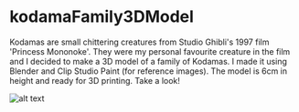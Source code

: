 # kodamaFamily3DModel
Kodamas are small chittering creatures from Studio Ghibli's 1997 film 'Princess Mononoke'. They were my personal favourite creature in the film and I decided to make a 3D model of a family of Kodamas. I made it using Blender and Clip Studio Paint (for reference images). The model is 6cm in height and ready for 3D printing. Take a look!

![alt text](https://static-2.gumroad.com/res/gumroad/9771155905631/asset_previews/99792a116a180a52c7ba186dd10d9c71/retina/WhatsApp_20Image_202021-02-24_20at_205.17.19_20PM.jpeg)
